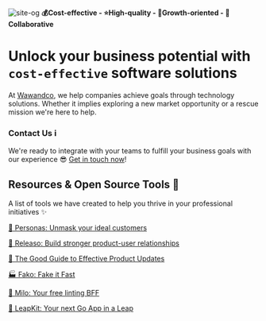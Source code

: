 ![site-og](https://github.com/wawandco/.github/assets/22061763/ad6dcd9e-df40-4aa5-8898-34aeb190ff43)
**💰Cost-effective - ⭐️High-quality - 🚀Growth-oriented - 🤝Collaborative**

# Unlock your business potential with `cost-effective` software solutions
At [Wawandco](https://wawand.co), we help companies achieve goals through technology solutions. Whether it implies exploring a new market opportunity or a rescue mission we're here to help.

### Contact Us ℹ️
We're ready to integrate with your teams to fulfill your business goals with our experience 😎 [Get in touch now](https://wawand.co/contact/)!

## Resources & Open Source Tools 🧰
A list of tools we have created to help you thrive in your professional initiatives ✨

[🧍 Personas: Unmask your ideal customers](https://personas.wawand.co/)

[🚢 Releaso: Build stronger product-user relationships](https://releaso.com/)

[📘 The Good Guide to Effective Product Updates](https://releaso.com/blog)

[🏭 Fako: Fake it Fast](https://github.com/wawandco/fako)

[🐶 Milo: Your free linting BFF](https://github.com/wawandco/milo)

[🎒 LeapKit: Your next Go App in a Leap](https://leapkit.dev/)
